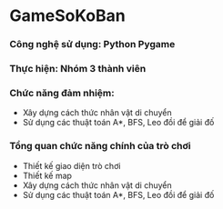 ﻿# GameSoKoBan
### Công nghệ sử dụng: Python Pygame
### Thực hiện: Nhóm 3 thành viên
### Chức năng đảm nhiệm: 
- Xây dựng cách thức nhân vật di chuyển
- Sử dụng các thuật toán A*, BFS, Leo đồi để giải đố

### Tổng quan chức năng chính của trò chơi
- Thiết kế giao diện trò chơi
- Thiết kế map
- Xây dựng cách thức nhân vật di chuyển
- Sử dụng các thuật toán A*, BFS, Leo đồi để giải đố
